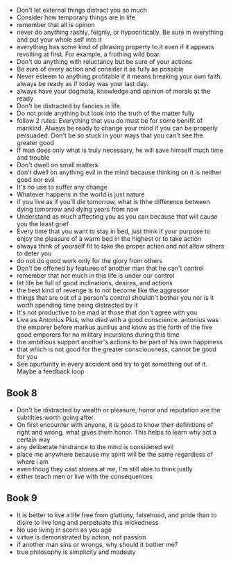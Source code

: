 * Don't let external things distract you so much
* Consider how temporary things are in life
* remember that all is opinon
* never do anything rashly, feignly, or hypocritically. Be sure in everything and put your whole self into it
* everything has some kind of pleasing property to it even if it appears revolting at first. For example, a frothing wild boar.
* Don't do anything with reluctancy but be sure of your actions
* Be sure of every action and consider it as fully as possible
* Never esteem to anything profitable if it means breaking your own faith. always be ready as if today was your last day.
* always have your dogmata, knowledge and opinion of morals at the ready
* Don't be distracted by fancies in life
* Do not pride anything but look into the truth of the matter fully
* follow 2 rules: Everything that you do must be for some benifit of mankind. Always be ready to change your mind if you can be properly persuaded. Don't be so stuck in your ways that you can't see the greater good
* If man does only what is truly necessary, he will save himself much time and trouble
* Don't dwell on small matters
* don't dwell on anything evil in the mind because thinking on it is neither good nor evil
* It's no use to suffer any change
* Whatever happens in the world is just nature
* if you live as if you'll die tomorrow, what is thhe difference between dying tomorrow and dying years from now
* Understand as much affecting you as you can because that will cause you the least grief
* Every time that you want to stay in bed, just think if your purpose to enjoy the pleasure of a warm bed in the highest or to take action
* always think of yourself fit to take the proper action and not allow others to deter you
* do not do good work only for the glory from others
* Don't be offened by features of another man that he can't control
* remember that not much in this life is under our control
* let life be full of good inclinations, desires, and actions
* the best kind of revenge is to not become like the aggressor
* things that are out of a person's control shouldn't bother you nor is it worth spending time being distracted by it
* It's not productive to be mad at those that don't agree with you
* Live as Antonius Pius, who died with a good conscience. antonius was the emporer before markus aurilius and know as the forth of the five good emporers for no military incursions during this time
* the ambitious support another's actions to be part of his own happiness
* that which is not good for the greater consciousness, cannot be good for you
* See opurtunity in every accident and try to get something out of it. Maybe a feedback loop

## Book 8
* Don't be distracted by wealth or pleasure, honor and reputation are the subtilties worth going after.
* On first encounter with anyone, it is good to know their definitions of right and wrong, what gives them honor. This helps to learn why act a certain way
* any deliberate hindrance to the mind is considered evil
* place me anywhere because my spirit will be the same regardless of where i am
* even thoug they cast stones at me, I'm still able to think justly
* either teach men or live with the consequences

## Book 9

* It is better to live a life free from gluttony, falsehood, and pride than to disire to live long and perpetuate this wickedness
* No use living in scorn as you age
* virtue is demonstrated by action, not passion
* if another man sins or wrongs, why should it bother me?
* true philosophy is simplicity and modesty
